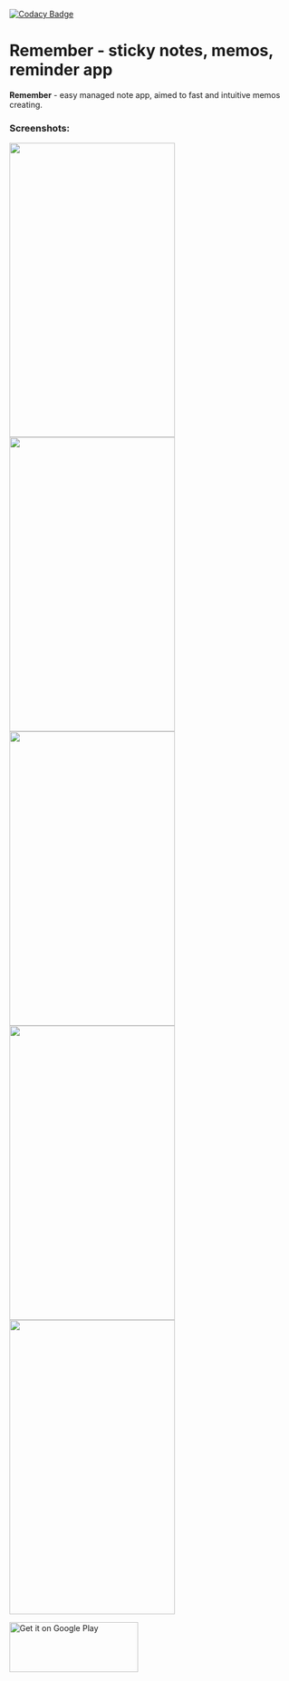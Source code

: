 [![Codacy Badge](https://api.codacy.com/project/badge/Grade/2393717bb70d4d66877eac9582752c0b)](https://www.codacy.com/app/DFedonnikov/Remember?utm_source=github.com&amp;utm_medium=referral&amp;utm_content=DFedonnikov/Remember&amp;utm_campaign=Badge_Grade)
# Remember - sticky notes, memos, reminder app

__Remember__ - easy managed note app, aimed to fast and intuitive memos creating.

### Screenshots:

<img src='https://lh3.googleusercontent.com/aaQT4TMF3VsbvhqkyMCYZAPXV78U3J74XWhEMAD0_Hvb4ADe_m94KneA4hxOOmAyUdw=h310-rw' width="292" height="519"/>
<img src='https://lh3.googleusercontent.com/62PQWVlehQ5zIoJPw_iCIE6kTMS1U92BjykQSY-uKhQMoUcLeLkNen--5nxEC2wwJA=h310-rw' width="292" height="519"/>
<img src='https://lh3.googleusercontent.com/s5iIgHg1_kvPxxProxk2D77ZIyUMUhZ_U9a1OwzEQjhplZe6dIjliVv-0mh2751Yfw=h310-rw' width="292" height="519"/>
<img src='https://lh3.googleusercontent.com/ZcPqsrfjIYFAsEw8gOtjbx2F_IwwMjUO5rybkunzDSn6liS5MhgEOU_pv54hj6gfsjw=h900-rw' width="292" height="519"/>
<img src='https://lh3.googleusercontent.com/62PQWVlehQ5zIoJPw_iCIE6kTMS1U92BjykQSY-uKhQMoUcLeLkNen--5nxEC2wwJA=h310-rw' width="292" height="519"/>


[<img alt='Get it on Google Play' src='https://play.google.com/intl/en_us/badges/images/generic/en_badge_web_generic.png' width="227" height="88"/>](http://play.google.com/store/apps/details?id=com.gnest.remember)



